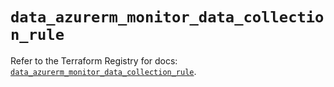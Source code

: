 # `data_azurerm_monitor_data_collection_rule`

Refer to the Terraform Registry for docs: [`data_azurerm_monitor_data_collection_rule`](https://registry.terraform.io/providers/hashicorp/azurerm/4.29.0/docs/data-sources/monitor_data_collection_rule).
